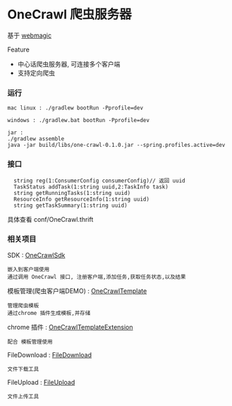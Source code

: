 # OneCrawl 爬虫服务器

基于 [webmagic](https://github.com/code4craft/webmagic)

Feature

* 中心话爬虫服务器, 可连接多个客户端
* 支持定向爬虫

### 运行

    mac linux : ./gradlew bootRun -Pprofile=dev

    windows : ./gradlew.bat bootRun -Pprofile=dev

    jar : 
    ./gradlew assemble
    java -jar build/libs/one-crawl-0.1.0.jar --spring.profiles.active=dev


### 接口
``` thrift
  string reg(1:ConsumerConfig consumerConfig)// 返回 uuid
  TaskStatus addTask(1:string uuid,2:TaskInfo task)
  string getRunningTasks(1:string uuid)
  ResourceInfo getResourceInfo(1:string uuid)
  string getTaskSummary(1:string uuid)
```
具体查看 conf/OneCrawl.thrift

### 相关项目
SDK : [OneCrawlSdk](https://github.com/seveniu/OneCrawlSdk) 
    
    嵌入到客户端使用
    通过调用 OneCrawl 接口, 注册客户端,添加任务,获取任务状态,以及结果

模板管理(爬虫客户端DEMO) : [OneCrawlTemplate](https://github.com/seveniu/OneCrawlTemplate)
    
    管理爬虫模板
    通过chrome 插件生成模板,并存储

chrome 插件 : [OneCrawlTemplateExtension](https://github.com/seveniu/OneCrawlTemplateExtension)
    
    配合 模板管理使用


FileDownload : [FileDownload](https://github.com/seveniu/FileDownload)
    
    文件下载工具

FileUpload : [FileUpload](https://github.com/seveniu/FileUpload)
    
    文件上传工具